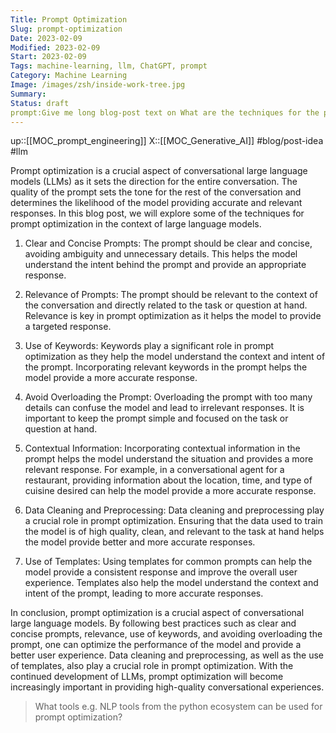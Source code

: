 ```yaml
---
Title: Prompt Optimization
Slug: prompt-optimization
Date: 2023-02-09
Modified: 2023-02-09
Start: 2023-02-09
Tags: machine-learning, llm, ChatGPT, prompt
Category: Machine Learning
Image: /images/zsh/inside-work-tree.jpg
Summary: 
Status: draft
prompt:Give me long blog-post text on What are the techniques for the prompt optimization in context of large language models. Prompt can be considered as an input to the conversational LLM - in form of question, task or command to execute.
---
```

up::[[MOC_prompt_engineering]]
X::[[MOC_Generative_AI]]
#blog/post-idea #llm 

Prompt optimization is a crucial aspect of conversational large language models (LLMs) as it sets the direction for the entire conversation. The quality of the prompt sets the tone for the rest of the conversation and determines the likelihood of the model providing accurate and relevant responses. In this blog post, we will explore some of the techniques for prompt optimization in the context of large language models.

1.  Clear and Concise Prompts: The prompt should be clear and concise, avoiding ambiguity and unnecessary details. This helps the model understand the intent behind the prompt and provide an appropriate response.
    
2.  Relevance of Prompts: The prompt should be relevant to the context of the conversation and directly related to the task or question at hand. Relevance is key in prompt optimization as it helps the model to provide a targeted response.
    
3.  Use of Keywords: Keywords play a significant role in prompt optimization as they help the model understand the context and intent of the prompt. Incorporating relevant keywords in the prompt helps the model provide a more accurate response.
    
4.  Avoid Overloading the Prompt: Overloading the prompt with too many details can confuse the model and lead to irrelevant responses. It is important to keep the prompt simple and focused on the task or question at hand.
    
5.  Contextual Information: Incorporating contextual information in the prompt helps the model understand the situation and provides a more relevant response. For example, in a conversational agent for a restaurant, providing information about the location, time, and type of cuisine desired can help the model provide a more accurate response.
    
6.  Data Cleaning and Preprocessing: Data cleaning and preprocessing play a crucial role in prompt optimization. Ensuring that the data used to train the model is of high quality, clean, and relevant to the task at hand helps the model provide better and more accurate responses.
    
7.  Use of Templates: Using templates for common prompts can help the model provide a consistent response and improve the overall user experience. Templates also help the model understand the context and intent of the prompt, leading to more accurate responses.
    

In conclusion, prompt optimization is a crucial aspect of conversational large language models. By following best practices such as clear and concise prompts, relevance, use of keywords, and avoiding overloading the prompt, one can optimize the performance of the model and provide a better user experience. Data cleaning and preprocessing, as well as the use of templates, also play a crucial role in prompt optimization. With the continued development of LLMs, prompt optimization will become increasingly important in providing high-quality conversational experiences.

> What tools e.g. NLP tools from the python ecosystem can be used for prompt optimization?




